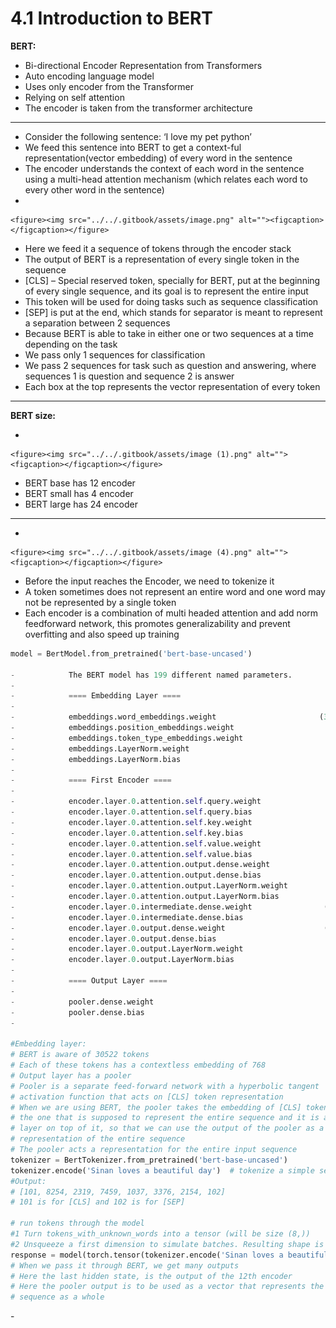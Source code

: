# 4.1 Introduction to BERT

**BERT:**

* Bi-directional Encoder Representation from Transformers
* Auto encoding language model
* Uses only encoder from the Transformer
* Relying on self attention
* The encoder is taken from the transformer architecture

***

* Consider the following sentence: ‘I love my pet python’
* We feed this sentence into BERT to get a context-ful representation(vector embedding) of every word in the sentence
* The encoder understands the context of each word in the sentence using a multi-head attention mechanism (which relates each word to every other word in the sentence)
*

    <figure><img src="../../.gitbook/assets/image.png" alt=""><figcaption></figcaption></figure>
* Here we feed it a sequence of tokens through the encoder stack
* The output of BERT is a representation of every single token in the sequence
* \[CLS] – Special reserved token, specially for BERT, put at the beginning of every single sequence, and its goal is to represent the entire input
* This token will be used for doing tasks such as sequence classification
* \[SEP] is put at the end, which stands for separator is meant to represent a separation between 2 sequences
* Because BERT is able to take in either one or two sequences at a time depending on the task
* We pass only 1 sequences for classification
* We pass 2 sequences for task such as question and answering, where sequences 1 is question and sequence 2 is answer
* Each box at the top represents the vector representation of every token

***

**BERT size:**

*

    <figure><img src="../../.gitbook/assets/image (1).png" alt=""><figcaption></figcaption></figure>
* BERT base has 12 encoder
* BERT small has 4 encoder
* BERT large has 24 encoder

***

*

    <figure><img src="../../.gitbook/assets/image (4).png" alt=""><figcaption></figcaption></figure>
* Before the input reaches the Encoder, we need to tokenize it
* A token sometimes does not represent an entire word and one word may not be represented by a single token
* Each encoder is a combination of multi headed attention and add norm feedforward network, this promotes generalizability and prevent overfitting and also speed up training

```python
model = BertModel.from_pretrained('bert-base-uncased')

-            The BERT model has 199 different named parameters.
-             
-            ==== Embedding Layer ====
-             
-            embeddings.word_embeddings.weight                       (30522, 768)
-            embeddings.position_embeddings.weight                     (512, 768)
-            embeddings.token_type_embeddings.weight                     (2, 768)
-            embeddings.LayerNorm.weight                                   (768,)
-            embeddings.LayerNorm.bias                                     (768,)
-             
-            ==== First Encoder ====
-             
-            encoder.layer.0.attention.self.query.weight               (768, 768)
-            encoder.layer.0.attention.self.query.bias                     (768,)
-            encoder.layer.0.attention.self.key.weight                 (768, 768)
-            encoder.layer.0.attention.self.key.bias                       (768,)
-            encoder.layer.0.attention.self.value.weight               (768, 768)
-            encoder.layer.0.attention.self.value.bias                     (768,)
-            encoder.layer.0.attention.output.dense.weight             (768, 768)
-            encoder.layer.0.attention.output.dense.bias                   (768,)
-            encoder.layer.0.attention.output.LayerNorm.weight             (768,)
-            encoder.layer.0.attention.output.LayerNorm.bias               (768,)
-            encoder.layer.0.intermediate.dense.weight                (3072, 768)
-            encoder.layer.0.intermediate.dense.bias                      (3072,)
-            encoder.layer.0.output.dense.weight                      (768, 3072)
-            encoder.layer.0.output.dense.bias                             (768,)
-            encoder.layer.0.output.LayerNorm.weight                       (768,)
-            encoder.layer.0.output.LayerNorm.bias                         (768,)
-             
-            ==== Output Layer ====
-             
-            pooler.dense.weight                                       (768, 768)
-            pooler.dense.bias                                             (768,)
-             

#Embedding layer:
# BERT is aware of 30522 tokens
# Each of these tokens has a contextless embedding of 768
# Output layer has a pooler
# Pooler is a separate feed-forward network with a hyperbolic tangent 
# activation function that acts on [CLS] token representation
# When we are using BERT, the pooler takes the embedding of [CLS] token, 
# the one that is supposed to represent the entire sequence and it is adding a 
# layer on top of it, so that we can use the output of the pooler as a vector 
# representation of the entire sequence
# The pooler acts a representation for the entire input sequence
tokenizer = BertTokenizer.from_pretrained('bert-base-uncased')
tokenizer.encode('Sinan loves a beautiful day')  # tokenize a simple sequence
#Output:
# [101, 8254, 2319, 7459, 1037, 3376, 2154, 102]
# 101 is for [CLS] and 102 is for [SEP]
 
# run tokens through the model
#1 Turn tokens_with_unknown_words into a tensor (will be size (8,))
#2 Unsqueeze a first dimension to simulate batches. Resulting shape is (1, 8)
response = model(torch.tensor(tokenizer.encode('Sinan loves a beautiful day')).unsqueeze(0))
# When we pass it through BERT, we get many outputs
# Here the last hidden state, is the output of the 12th encoder
# Here the pooler output is to be used as a vector that represents the entire 
# sequence as a whole
```

\- &#x20;

